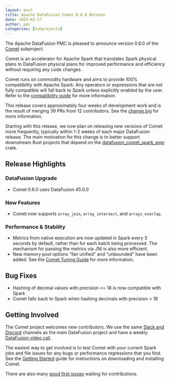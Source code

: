 ```yaml
---
layout: post
title: Apache DataFusion Comet 0.6.0 Release
date: 2025-02-17
author: pmc
categories: [subprojects]
---
```


<!--
{% comment %}
Licensed to the Apache Software Foundation (ASF) under one or more
contributor license agreements.  See the NOTICE file distributed with
this work for additional information regarding copyright ownership.
The ASF licenses this file to you under the Apache License, Version 2.0
(the "License"); you may not use this file except in compliance with
the License.  You may obtain a copy of the License at

http://www.apache.org/licenses/LICENSE-2.0

Unless required by applicable law or agreed to in writing, software
distributed under the License is distributed on an "AS IS" BASIS,
WITHOUT WARRANTIES OR CONDITIONS OF ANY KIND, either express or implied.
See the License for the specific language governing permissions and
limitations under the License.
{% endcomment %}
-->

The Apache DataFusion PMC is pleased to announce version 0.6.0 of the [Comet](https://datafusion.apache.org/comet/) subproject.

Comet is an accelerator for Apache Spark that translates Spark physical plans to DataFusion physical plans for
improved performance and efficiency without requiring any code changes.

Comet runs on commodity hardware and aims to provide 100% compatibility with Apache Spark. Any operators or
expressions that are not fully compatible will fall back to Spark unless explicitly enabled by the user. Refer
to the [compatibility guide] for more information.

[compatibility guide]: https://datafusion.apache.org/comet/user-guide/compatibility.html

This release covers approximately four weeks of development work and is the result of merging 39 PRs from 12
contributors. See the [change log] for more information.

Starting with this release, we now plan on releasing new versions of Comet more frequently, typically within 1-2 weeks
of each major DataFusion release. The main motivation for this change is to better support downstream Rust projects 
that depend on the [datafusion_comet_spark_expr] crate.

[datafusion_comet_spark_expr]: https://docs.rs/datafusion-comet-spark-expr/latest/datafusion_comet_spark_expr/

[change log]: https://github.com/apache/datafusion-comet/blob/main/dev/changelog/0.6.0.md

## Release Highlights

### DataFusion Upgrade

- Comet 0.6.0 uses DataFusion 45.0.0

### New Features

- Comet now supports `array_join`, `array_intersect`, and `arrays_overlap`.

### Performance & Stability

- Metrics from native execution are now updated in Spark every 3 seconds by default, rather than for each
  batch being processed. The mechanism for passing the metrics via JNI is also more efficient.
- New memory pool options "fair unified" and "unbounded" have been added. See the [Comet Tuning Guide] for more information.

[Comet Tuning Guide]: https://datafusion.apache.org/comet/user-guide/tuning.html

## Bug Fixes

- Hashing of decimal values with precision <= 18 is now compatible with Spark
- Comet falls back to Spark when hashing decimals with precision > 18

## Getting Involved

The Comet project welcomes new contributors. We use the same [Slack and Discord] channels as the main DataFusion
project and have a weekly [DataFusion video call].

[Slack and Discord]: https://datafusion.apache.org/contributor-guide/communication.html#slack-and-discord
[DataFusion video call]: https://docs.google.com/document/d/1NBpkIAuU7O9h8Br5CbFksDhX-L9TyO9wmGLPMe0Plc8/edit?usp=sharing

The easiest way to get involved is to test Comet with your current Spark jobs and file issues for any bugs or
performance regressions that you find. See the [Getting Started] guide for instructions on downloading and installing
Comet.

[Getting Started]: https://datafusion.apache.org/comet/user-guide/installation.html

There are also many [good first issues] waiting for contributions.

[good first issues]: https://github.com/apache/datafusion-comet/contribute
